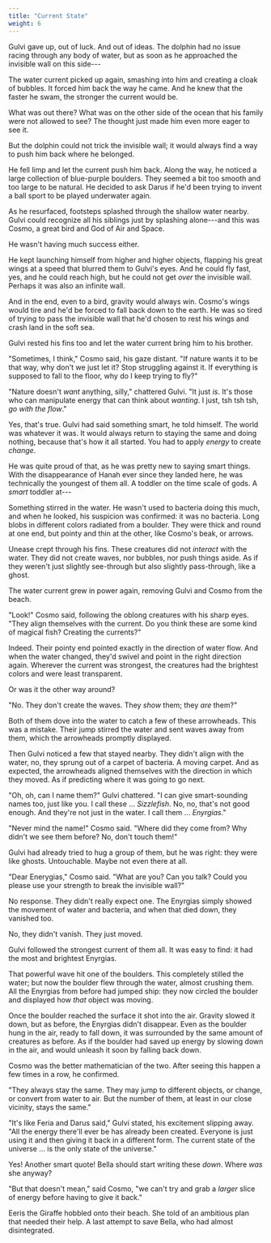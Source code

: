 ```yaml
---
title: "Current State"
weight: 6
---
```


Gulvi gave up, out of luck. And out of ideas. The dolphin had no issue racing through any body of water, but as soon as he approached the invisible wall on this side---

The water current picked up again, smashing into him and creating a cloak of bubbles. It forced him back the way he came. And he knew that the faster he swam, the stronger the current would be. 

What was out there? What was on the other side of the ocean that his family were not allowed to see? The thought just made him even more eager to see it.

But the dolphin could not trick the invisible wall; it would always find a way to push him back where he belonged.

He fell limp and let the current push him back. Along the way, he noticed a large collection of blue-purple boulders. They seemed a bit too smooth and too large to be natural. He decided to ask Darus if he'd been trying to invent a ball sport to be played underwater again.

As he resurfaced, footsteps splashed through the shallow water nearby. Gulvi could recognize all his siblings just by splashing alone---and this was Cosmo, a great bird and God of Air and Space.

He wasn't having much success either.

He kept launching himself from higher and higher objects, flapping his great wings at a speed that blurred them to Gulvi's eyes. And he could fly fast, yes, and he could reach high, but he could not get _over_ the invisible wall. Perhaps it was also an infinite wall.

And in the end, even to a bird, gravity would always win. Cosmo's wings would tire and he'd be forced to fall back down to the earth. He was so tired of trying to pass the invisible wall that he'd chosen to rest his wings and crash land in the soft sea.

Gulvi rested his fins too and let the water current bring him to his brother.

"Sometimes, I think," Cosmo said, his gaze distant. "If nature wants it to be that way, why don't we just let it? Stop struggling against it. If everything is supposed to fall to the floor, why do I keep trying to fly?"

"Nature doesn't _want_ anything, silly," chattered Gulvi. "It just _is_. It's those who can manipulate energy that can think about _wanting_. I just, tsh tsh tsh, _go with the flow_."

Yes, that's true. Gulvi had said something smart, he told himself. The world was whatever it was. It would always return to staying the same and doing nothing, because that's how it all started. You had to apply _energy_ to create _change_.

He was quite proud of that, as he was pretty new to saying smart things. With the disappearance of Hanah ever since they landed here, he was technically the youngest of them all. A toddler on the time scale of gods. A _smart_ toddler at---

Something stirred in the water. He wasn't used to bacteria doing this much, and when he looked, his suspicion was confirmed: it was no bacteria. Long blobs in different colors radiated from a boulder. They were thick and round at one end, but pointy and thin at the other, like Cosmo's beak, or arrows.

Unease crept through his fins. These creatures did not _interact_ with the water. They did not create waves, nor bubbles, nor push things aside. As if they weren't just slightly see-through but also slightly pass-through, like a ghost.

The water current grew in power again, removing Gulvi and Cosmo from the beach.

"Look!" Cosmo said, following the oblong creatures with his sharp eyes. "They align themselves with the current. Do you think these are some kind of magical fish? Creating the currents?"

Indeed. Their pointy end pointed exactly in the direction of water flow. And when the water changed, they'd swivel and point in the right direction again. Wherever the current was strongest, the creatures had the brightest colors and were least transparent.

Or was it the other way around?

"No. They don't create the waves. They _show_ them; they _are_ them?"

Both of them dove into the water to catch a few of these arrowheads. This was a mistake. Their jump stirred the water and sent waves away from them, which the arrowheads promptly displayed.

Then Gulvi noticed a few that stayed nearby. They didn't align with the water, no, they sprung out of a carpet of bacteria. A moving carpet. And as expected, the arrowheads aligned themselves with the direction in which they moved. As if predicting where it was going to go next.

"Oh, oh, can I name them?" Gulvi chattered. "I can give smart-sounding names too, just like you. I call these ... _Sizzlefish_. No, no, that's not good enough. And they're not just in the water. I call them ... _Enyrgias_."

"Never mind the name!" Cosmo said. "Where did they come from? Why didn't we see them before? No, don't touch them!"

Gulvi had already tried to hug a group of them, but he was right: they were like ghosts. Untouchable. Maybe not even there at all.

"Dear Enerygias," Cosmo said. "What are you? Can you talk? Could you please use your strength to break the invisible wall?"

No response. They didn't really expect one. The Enyrgias simply showed the movement of water and bacteria, and when that died down, they vanished too.

No, they didn't vanish. They just moved. 

Gulvi followed the strongest current of them all. It was easy to find: it had the most and brightest Enyrgias.

That powerful wave hit one of the boulders. This completely stilled the water; but now the boulder flew through the water, almost crushing them. All the Enyrgias from before had jumped ship: they now circled the boulder and displayed how _that_ object was moving.

Once the boulder reached the surface it shot into the air. Gravity slowed it down, but as before, the Enyrgias didn't disappear. Even as the boulder hung in the air, ready to fall down, it was surrounded by the same amount of creatures as before. As if the boulder had saved up energy by slowing down in the air, and would unleash it soon by falling back down.

Cosmo was the better mathematician of the two. After seeing this happen a few times in a row, he confirmed.

"They always stay the same. They may jump to different objects, or change, or convert from water to air. But the number of them, at least in our close vicinity, stays the same."

"It's like Feria and Darus said," Gulvi stated, his excitement slipping away. "All the energy there'll ever be has already been created. Everyone is just using it and then giving it back in a different form. The current state of the universe ... is the only state of the universe."

Yes! Another smart quote! Bella should start writing these _down_. Where _was_ she anyway?

"But that doesn't mean," said Cosmo, "we can't try and grab a _larger_ slice of energy before having to give it back."

Eeris the Giraffe hobbled onto their beach. She told of an ambitious plan that needed their help. A last attempt to save Bella, who had almost disintegrated.